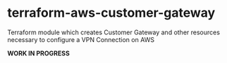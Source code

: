 # terraform-aws-customer-gateway
Terraform module which creates Customer Gateway and other resources necessary to configure a VPN Connection on AWS

**WORK IN PROGRESS**